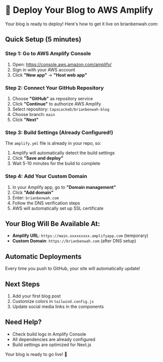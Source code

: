 # 🚀 Deploy Your Blog to AWS Amplify

Your blog is ready to deploy! Here's how to get it live on brianbenwah.com:

## Quick Setup (5 minutes)

### Step 1: Go to AWS Amplify Console
1. Open: https://console.aws.amazon.com/amplify/
2. Sign in with your AWS account
3. Click **"New app"** → **"Host web app"**

### Step 2: Connect Your GitHub Repository
1. Choose **"GitHub"** as repository service
2. Click **"Continue"** to authorize AWS Amplify
3. Select repository: `CapsLockeD/brianbenwah-blog`
4. Choose branch: `main`
5. Click **"Next"**

### Step 3: Build Settings (Already Configured!)
The `amplify.yml` file is already in your repo, so:
1. Amplify will automatically detect the build settings
2. Click **"Save and deploy"**
3. Wait 5-10 minutes for the build to complete

### Step 4: Add Your Custom Domain
1. In your Amplify app, go to **"Domain management"**
2. Click **"Add domain"**
3. Enter: `brianbenwah.com`
4. Follow the DNS verification steps
5. AWS will automatically set up SSL certificate

## Your Blog Will Be Available At:
- **Amplify URL**: `https://main.xxxxxxxxx.amplifyapp.com` (temporary)
- **Custom Domain**: `https://brianbenwah.com` (after DNS setup)

## Automatic Deployments
Every time you push to GitHub, your site will automatically update!

## Next Steps
1. Add your first blog post
2. Customize colors in `tailwind.config.js`
3. Update social media links in the components

## Need Help?
- Check build logs in Amplify Console
- All dependencies are already configured
- Build settings are optimized for Next.js

Your blog is ready to go live! 🎉
